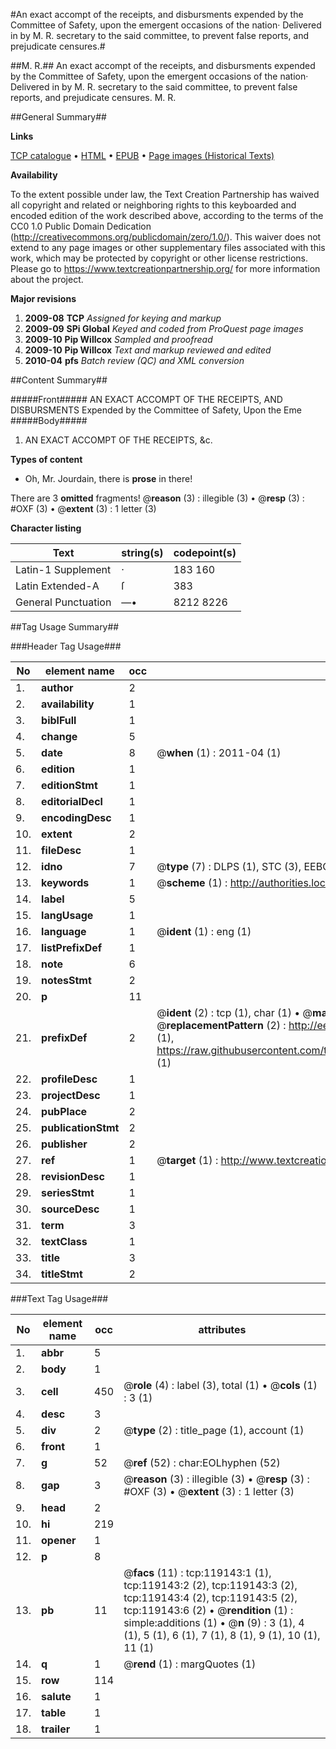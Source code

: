 #An exact accompt of the receipts, and disbursments expended by the Committee of Safety, upon the emergent occasions of the nation· Delivered in by M. R. secretary to the said committee, to prevent false reports, and prejudicate censures.#

##M. R.##
An exact accompt of the receipts, and disbursments expended by the Committee of Safety, upon the emergent occasions of the nation· Delivered in by M. R. secretary to the said committee, to prevent false reports, and prejudicate censures.
M. R.

##General Summary##

**Links**

[TCP catalogue](http://www.ota.ox.ac.uk/tcp/)  • 
[HTML](http://tei.it.ox.ac.uk/tcp/Texts-HTML/free/A92/A92210.html)  • 
[EPUB](http://tei.it.ox.ac.uk/tcp/Texts-EPUB/free/A92/A92210.epub) • 
[Page images (Historical Texts)](https://historicaltexts.jisc.ac.uk/eebo-99866855e)

**Availability**

To the extent possible under law, the Text Creation Partnership has waived all copyright and related or neighboring rights to this keyboarded and encoded edition of the work described above, according to the terms of the CC0 1.0 Public Domain Dedication (http://creativecommons.org/publicdomain/zero/1.0/). This waiver does not extend to any page images or other supplementary files associated with this work, which may be protected by copyright or other license restrictions. Please go to https://www.textcreationpartnership.org/ for more information about the project.

**Major revisions**

1. __2009-08__ __TCP__ *Assigned for keying and markup*
1. __2009-09__ __SPi Global__ *Keyed and coded from ProQuest page images*
1. __2009-10__ __Pip Willcox__ *Sampled and proofread*
1. __2009-10__ __Pip Willcox__ *Text and markup reviewed and edited*
1. __2010-04__ __pfs__ *Batch review (QC) and XML conversion*

##Content Summary##

#####Front#####
AN EXACT ACCOMPT OF THE RECEIPTS, AND DISBURSMENTS Expended by the Committee of Safety, Upon the Eme
#####Body#####

1. AN EXACT ACCOMPT OF THE RECEIPTS, &c.

**Types of content**

  * Oh, Mr. Jourdain, there is **prose** in there!

There are 3 **omitted** fragments! 
 @__reason__ (3) : illegible (3)  •  @__resp__ (3) : #OXF (3)  •  @__extent__ (3) : 1 letter (3)

**Character listing**


|Text|string(s)|codepoint(s)|
|---|---|---|
|Latin-1 Supplement|· |183 160|
|Latin Extended-A|ſ|383|
|General Punctuation|—•|8212 8226|

##Tag Usage Summary##

###Header Tag Usage###

|No|element name|occ|attributes|
|---|---|---|---|
|1.|__author__|2||
|2.|__availability__|1||
|3.|__biblFull__|1||
|4.|__change__|5||
|5.|__date__|8| @__when__ (1) : 2011-04 (1)|
|6.|__edition__|1||
|7.|__editionStmt__|1||
|8.|__editorialDecl__|1||
|9.|__encodingDesc__|1||
|10.|__extent__|2||
|11.|__fileDesc__|1||
|12.|__idno__|7| @__type__ (7) : DLPS (1), STC (3), EEBO-CITATION (1), PROQUEST (1), VID (1)|
|13.|__keywords__|1| @__scheme__ (1) : http://authorities.loc.gov/ (1)|
|14.|__label__|5||
|15.|__langUsage__|1||
|16.|__language__|1| @__ident__ (1) : eng (1)|
|17.|__listPrefixDef__|1||
|18.|__note__|6||
|19.|__notesStmt__|2||
|20.|__p__|11||
|21.|__prefixDef__|2| @__ident__ (2) : tcp (1), char (1)  •  @__matchPattern__ (2) : ([0-9\-]+):([0-9IVX]+) (1), (.+) (1)  •  @__replacementPattern__ (2) : http://eebo.chadwyck.com/downloadtiff?vid=$1&page=$2 (1), https://raw.githubusercontent.com/textcreationpartnership/Texts/master/tcpchars.xml#$1 (1)|
|22.|__profileDesc__|1||
|23.|__projectDesc__|1||
|24.|__pubPlace__|2||
|25.|__publicationStmt__|2||
|26.|__publisher__|2||
|27.|__ref__|1| @__target__ (1) : http://www.textcreationpartnership.org/docs/. (1)|
|28.|__revisionDesc__|1||
|29.|__seriesStmt__|1||
|30.|__sourceDesc__|1||
|31.|__term__|3||
|32.|__textClass__|1||
|33.|__title__|3||
|34.|__titleStmt__|2||


###Text Tag Usage###

|No|element name|occ|attributes|
|---|---|---|---|
|1.|__abbr__|5||
|2.|__body__|1||
|3.|__cell__|450| @__role__ (4) : label (3), total (1)  •  @__cols__ (1) : 3 (1)|
|4.|__desc__|3||
|5.|__div__|2| @__type__ (2) : title_page (1), account (1)|
|6.|__front__|1||
|7.|__g__|52| @__ref__ (52) : char:EOLhyphen (52)|
|8.|__gap__|3| @__reason__ (3) : illegible (3)  •  @__resp__ (3) : #OXF (3)  •  @__extent__ (3) : 1 letter (3)|
|9.|__head__|2||
|10.|__hi__|219||
|11.|__opener__|1||
|12.|__p__|8||
|13.|__pb__|11| @__facs__ (11) : tcp:119143:1 (1), tcp:119143:2 (2), tcp:119143:3 (2), tcp:119143:4 (2), tcp:119143:5 (2), tcp:119143:6 (2)  •  @__rendition__ (1) : simple:additions (1)  •  @__n__ (9) : 3 (1), 4 (1), 5 (1), 6 (1), 7 (1), 8 (1), 9 (1), 10 (1), 11 (1)|
|14.|__q__|1| @__rend__ (1) : margQuotes (1)|
|15.|__row__|114||
|16.|__salute__|1||
|17.|__table__|1||
|18.|__trailer__|1||
